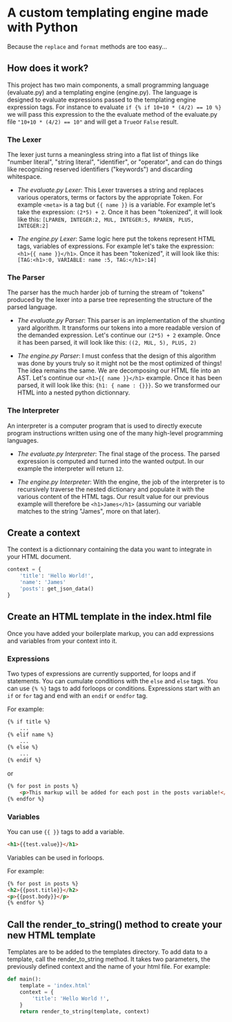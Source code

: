 # A custom templating engine made with Python

Because the ``replace`` and ``format`` methods are too easy...

## How does it work?

This project has two main components, a small programming language (evaluate.py) and a templating engine (engine.py). The language is designed to evaluate expressions passed to the templating engine expression tags. For instance to evaluate ``if {% if 10+10 * (4/2) == 10 %}`` we will pass this expression to the the evaluate method of the evaluate.py file ``"10+10 * (4/2) == 10"`` and will get a ``True``or ``False`` result.

### The Lexer

The lexer just turns a meaningless string into a flat list of things like "number literal", "string literal", "identifier", or "operator", and can do things like recognizing reserved identifiers ("keywords") and discarding whitespace.

- *The evaluate.py Lexer*: This Lexer traverses a string and replaces various operators, terms or factors by the appropriate Token. For example ``<meta>`` is a tag but ``{{ name }}`` is a variable. For example let's take the expression: `(2*5) + 2`. Once it has been "tokenized", it will look like this: `[LPAREN, INTEGER:2, MUL, INTEGER:5, RPAREN, PLUS, INTEGER:2]`

- *The engine.py Lexer*: Same logic here put the tokens represent HTML tags, variables of expressions. For example let's take the expression: `<h1>{{ name }}</h1>`. Once it has been "tokenized", it will look like this: `[TAG:<h1>:0, VARIABLE: name :5, TAG:</h1>:14]`

### The Parser
The parser has the much harder job of turning the stream of "tokens" produced by the lexer into a parse tree representing the structure of the parsed language.

- *The evaluate.py Parser*: This parser is an implementation of the shunting yard algorithm. It transforms our tokens into a more readable version of the demanded expression.
Let's continue our `(2*5) + 2` example. Once it has been parsed, it will look like this: `((2, MUL, 5), PLUS, 2)`

- *The engine.py Parser*: I must confess that the design of this algorithm was done by yours truly so it might not be the most optimized of things! The idea remains the same. We are decomposing our HTML file into an AST. Let's continue our `<h1>{{ name }}</h1>` example. Once it has been parsed, it will look like this: `{h1: { name : {}}}`. So we transformed our HTML into a nested python dictionnary.

### The Interpreter
An interpreter is a computer program that is used to directly execute program instructions written using one of the many high-level programming languages.

- *The evaluate.py Interpreter*: The final stage of the process. The parsed expression is computed and turned into the wanted output. In our example the interpreter will return `12`.

- *The engine.py Interpreter*: With the engine, the job of the interpreter is to recursively traverse the nested dictionary and populate it with the various content of the HTML tags. Our result value for our previous example will therefore be `<h1>James</h1>` (assuming our variable matches to the string "James", more on that later).

## Create a context 

The context is a dictionnary containing the data you want to integrate in your HTML document.

``` python
context = {
    'title': 'Hello World!',
    'name': 'James'
    'posts': get_json_data()
}
```

## Create an HTML template in the index.html file

Once you have added your boilerplate markup, you can add expressions and variables from your context into it.

### Expressions

Two types of expressions are currently supported, for loops and if statements. You can cumulate conditions with the `else` and `else` tags.
You can use ``{% %}`` tags to add forloops or conditions. Expressions start with an ``if`` or ``for`` tag and end with an ``endif`` or ``endfor`` tag.

For example:

``` html
{% if title %}
    ...
{% elif name %}
    ...
{% else %}
    ...
{% endif %}
```

or 

``` html
{% for post in posts %}
    <p>This markup will be added for each post in the posts variable!</p>
{% endfor %}
```

### Variables

You can use ``{{ }}`` tags to add a variable.
``` html
<h1>{{test.value}}</h1>
```
Variables can be used in forloops.

For example:

``` html
{% for post in posts %}
<h2>{{post.title}}</h2>
<p>{{post.body}}</p>
{% endfor %}
```

## Call the render_to_string() method to create your new HTML template

Templates are to be added to the templates directory. 
To add data to a template, call the render_to_string method. It takes two parameters, the previously defined context and the name of your html file.
For example:

``` python
def main():
    template = 'index.html'
    context = {
        'title': 'Hello World !',
    }
    return render_to_string(template, context)
```